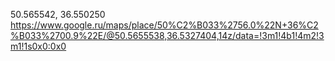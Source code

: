 50.565542, 36.550250
https://www.google.ru/maps/place/50%C2%B033%2756.0%22N+36%C2%B033%2700.9%22E/@50.5655538,36.5327404,14z/data=!3m1!4b1!4m2!3m1!1s0x0:0x0
